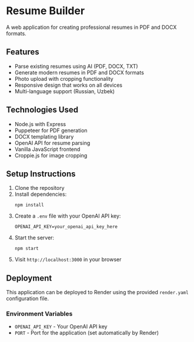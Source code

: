 # Resume Builder

A web application for creating professional resumes in PDF and DOCX formats.

## Features
- Parse existing resumes using AI (PDF, DOCX, TXT)
- Generate modern resumes in PDF and DOCX formats
- Photo upload with cropping functionality
- Responsive design that works on all devices
- Multi-language support (Russian, Uzbek)

## Technologies Used
- Node.js with Express
- Puppeteer for PDF generation
- DOCX templating library
- OpenAI API for resume parsing
- Vanilla JavaScript frontend
- Croppie.js for image cropping

## Setup Instructions

1. Clone the repository
2. Install dependencies:
   ```
   npm install
   ```
3. Create a `.env` file with your OpenAI API key:
   ```
   OPENAI_API_KEY=your_openai_api_key_here
   ```
4. Start the server:
   ```
   npm start
   ```
5. Visit `http://localhost:3000` in your browser

## Deployment

This application can be deployed to Render using the provided `render.yaml` configuration file.

### Environment Variables
- `OPENAI_API_KEY` - Your OpenAI API key
- `PORT` - Port for the application (set automatically by Render)
